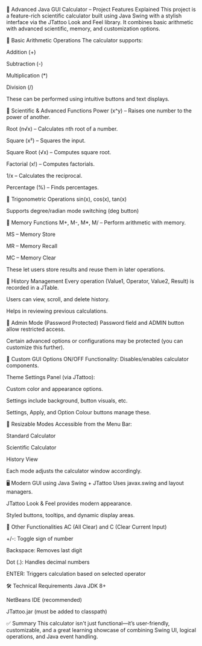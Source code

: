 
🚀 Advanced Java GUI Calculator – Project Features Explained
This project is a feature-rich scientific calculator built using Java Swing with a stylish interface via the JTattoo Look and Feel library. It combines basic arithmetic with advanced scientific, memory, and customization options.

🔢 Basic Arithmetic Operations
The calculator supports:

Addition (+)

Subtraction (-)

Multiplication (*)

Division (/)

These can be performed using intuitive buttons and text displays.

🧮 Scientific & Advanced Functions
Power (x^y) – Raises one number to the power of another.

Root (n√x) – Calculates nth root of a number.

Square (x²) – Squares the input.

Square Root (√x) – Computes square root.

Factorial (x!) – Computes factorials.

1/x – Calculates the reciprocal.

Percentage (%) – Finds percentages.

📐 Trigonometric Operations
sin(x), cos(x), tan(x)

Supports degree/radian mode switching (deg button)

🧠 Memory Functions
M+, M-, M*, M/ – Perform arithmetic with memory.

MS – Memory Store

MR – Memory Recall

MC – Memory Clear

These let users store results and reuse them in later operations.

📁 History Management
Every operation (Value1, Operator, Value2, Result) is recorded in a JTable.

Users can view, scroll, and delete history.

Helps in reviewing previous calculations.

🔐 Admin Mode (Password Protected)
Password field and ADMIN button allow restricted access.

Certain advanced options or configurations may be protected (you can customize this further).

🎨 Custom GUI Options
ON/OFF Functionality: Disables/enables calculator components.

Theme Settings Panel (via JTattoo):

Custom color and appearance options.

Settings include background, button visuals, etc.

Settings, Apply, and Option Colour buttons manage these.

📏 Resizable Modes
Accessible from the Menu Bar:

Standard Calculator

Scientific Calculator

History View

Each mode adjusts the calculator window accordingly.

🖥️ Modern GUI using Java Swing + JTattoo
Uses javax.swing and layout managers.

JTattoo Look & Feel provides modern appearance.

Styled buttons, tooltips, and dynamic display areas.

🔄 Other Functionalities
AC (All Clear) and C (Clear Current Input)

+/-: Toggle sign of number

Backspace: Removes last digit

Dot (.): Handles decimal numbers

ENTER: Triggers calculation based on selected operator

🛠️ Technical Requirements
Java JDK 8+

NetBeans IDE (recommended)

JTattoo.jar (must be added to classpath)

✅ Summary
This calculator isn't just functional—it’s user-friendly, customizable, and a great learning showcase of combining Swing UI, logical operations, and Java event handling.
